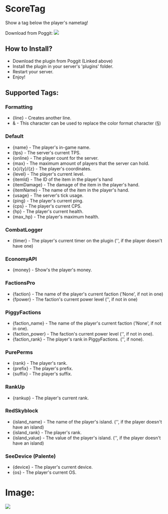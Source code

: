 # ScoreTag

Show a tag below the player's nametag!

Download from Poggit: [![](https://poggit.pmmp.io/shield.state/ScoreTag)](https://poggit.pmmp.io/p/ScoreTag)

## How to Install?

* Download the plugin from Poggit (Linked above)
* Install the plugin in your server's 'plugins' folder.
* Restart your server.
* Enjoy!

## Supported Tags:

### Formatting

* {line} - Creates another line.
* & - This character can be used to replace the color format character (§)

### Default

* {name} - The player's in-game name.
* {tps} - The server's current TPS.
* {online} - The player count for the server.
* {max} - The maximum amount of players that the server can hold.
* {x}/{y}/{z} - The player's coordinates.
* {level} - The player's current level. 
* {itemId} - The ID of the item in the player's hand
* {itemDamage} - The damage of the item in the player's hand.
* {itemName} - The name of the item in the player's hand.
* {usage} - The server's tick usage.
* {ping} - The player's current ping.
* {cps} - The player's current CPS.
* {hp} - The player's current health.
* {max_hp} - The player's maximum health.

### CombatLogger

* {timer} - The player's current timer on the plugin ('', if the player doesn't have one)

### EconomyAPI

* {money} - Show's the player's money.

### FactionsPro

* {faction} - The name of the player's current faction ('None', if not in one)
* {fpower} - The faction's current power level ('', if not in one)

### PiggyFactions

* {faction_name} - The name of the player's current faction ('None', if not in one).
* {faction_power} - The faction's current power level ('', if not in one).
* {faction_rank} - The player's rank in PiggyFactions. ('', if none).

### PurePerms

* {rank} - The player's rank.
* {prefix} - The player's prefix.
* {suffix} - The player's suffix.


### RankUp

* {rankup} - The player's current rank.

### RedSkyblock

* {island_name} - The name of the player's island. ('', if the player doesn't have an island)
* {island_rank} - The player's rank.
* {island_value} - The value of the player's island. ('', if the player doesn't have an island)


### SeeDevice (Palente)

* {device} - The player's current device.
* {os} - The player's current OS.

# Image:


![](icon.png)
